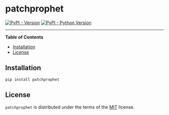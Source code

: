 # patchprophet

[![PyPI - Version](https://img.shields.io/pypi/v/patchprophet.svg)](https://pypi.org/project/patchprophet)
[![PyPI - Python Version](https://img.shields.io/pypi/pyversions/patchprophet.svg)](https://pypi.org/project/patchprophet)

-----

**Table of Contents**

- [Installation](#installation)
- [License](#license)

## Installation

```console
pip install patchprophet
```

## License

`patchprophet` is distributed under the terms of the [MIT](https://spdx.org/licenses/MIT.html) license.
